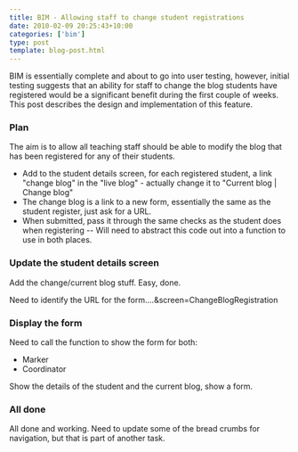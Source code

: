 ```yaml
---
title: BIM - Allowing staff to change student registrations
date: 2010-02-09 20:25:43+10:00
categories: ['bim']
type: post
template: blog-post.html
---
```

BIM is essentially complete and about to go into user testing, however, initial testing suggests that an ability for staff to change the blog students have registered would be a significant benefit during the first couple of weeks. This post describes the design and implementation of this feature.

### Plan

The aim is to allow all teaching staff should be able to modify the blog that has been registered for any of their students.

- Add to the student details screen, for each registered student, a link "change blog" in the "live blog" - actually change it to "Current blog | Change blog"
- The change blog is a link to a new form, essentially the same as the student register, just ask for a URL.
- When submitted, pass it through the same checks as the student does when registering -- Will need to abstract this code out into a function to use in both places.

### Update the student details screen

Add the change/current blog stuff. Easy, done.

Need to identify the URL for the form....&screen=ChangeBlogRegistration

### Display the form

Need to call the function to show the form for both:

- Marker
- Coordinator

Show the details of the student and the current blog, show a form.

### All done

All done and working. Need to update some of the bread crumbs for navigation, but that is part of another task.